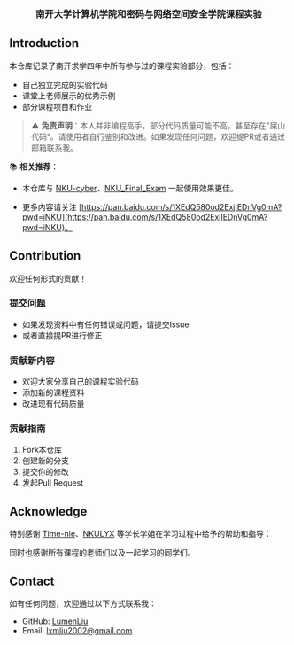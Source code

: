 

<div align="center">
  <h3>南开大学计算机学院和密码与网络空间安全学院课程实验</h3>
</div>



## Introduction

本仓库记录了南开求学四年中所有参与过的课程实验部分，包括：
- 自己独立完成的实验代码
- 课堂上老师展示的优秀示例
- 部分课程项目和作业

> ⚠️ **免责声明**：本人并非编程高手，部分代码质量可能不高，甚至存在"屎山代码"。请使用者自行鉴别和改进。如果发现任何问题，欢迎提PR或者通过邮箱联系我。

📚 **相关推荐**：

- 本仓库与 [NKU-cyber](https://github.com/LumenLiu/NKU-cyber)、[NKU_Final_Exam](https://github.com/Luhaozhhhe/NKU_Final_Exam) 一起使用效果更佳。

- 更多内容请关注 [https://pan.baidu.com/s/1XEdQ580od2ExjIEDnVg0mA?pwd=iNKU](https://pan.baidu.com/s/1XEdQ580od2ExjIEDnVg0mA?pwd=iNKU)。


## Contribution

欢迎任何形式的贡献！

### 提交问题
- 如果发现资料中有任何错误或问题，请提交Issue
- 或者直接提PR进行修正

### 贡献新内容
- 欢迎大家分享自己的课程实验代码
- 添加新的课程资料
- 改进现有代码质量

### 贡献指南
1. Fork本仓库
2. 创建新的分支
3. 提交你的修改
4. 发起Pull Request

## Acknowledge

特别感谢 [Time-nie](https://github.com/Time-nie)、[NKULYX](https://github.com/NKULYX) 等学长学姐在学习过程中给予的帮助和指导：

同时也感谢所有课程的老师们以及一起学习的同学们。

## Contact

如有任何问题，欢迎通过以下方式联系我：
- GitHub: [LumenLiu](https://github.com/LumenLiu)
- Email: lxmliu2002@gmail.com



